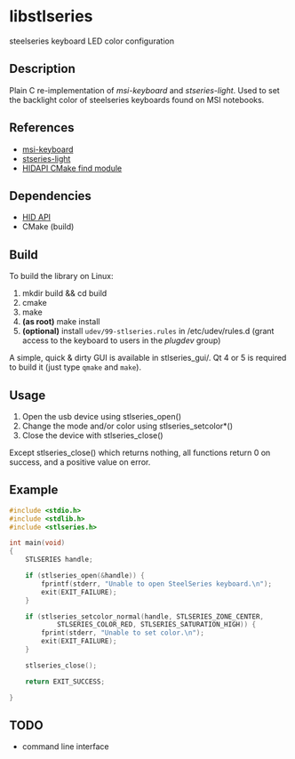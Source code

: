 # libstlseries

steelseries keyboard LED color configuration


## Description

Plain C re-implementation of *msi-keyboard* and *stseries-light*. Used to set
the backlight color of steelseries keyboards found on MSI notebooks.


## References

* [msi-keyboard](https://github.com/wearefractal/msi-keyboard)
* [stseries-light](https://github.com/blackwolf-70/stseries-light)
* [HIDAPI CMake find module](https://github.com/rpavlik/cmake-modules)


## Dependencies

* [HID API](http://www.signal11.us/oss/hidapi/)
* CMake (build)


## Build

To build the library on Linux:

1. mkdir build && cd build
2. cmake
3. make
4. **(as root)** make install
5. **(optional)** install `udev/99-stlseries.rules` in /etc/udev/rules.d (grant
   access to the keyboard to users in the *plugdev* group)

A simple, quick & dirty GUI is available in stlseries_gui/. Qt 4 or 5 is
required to build it (just type `qmake` and `make`).


## Usage

1. Open the usb device using stlseries_open()
2. Change the mode and/or color using stlseries_setcolor\*()
3. Close the device with stlseries_close()

Except stlseries_close() which returns nothing, all functions return 0 on
success, and a positive value on error.


## Example

```C
#include <stdio.h>
#include <stdlib.h>
#include <stlseries.h>

int main(void)
{
	STLSERIES handle;

	if (stlseries_open(&handle)) {
		fprintf(stderr, "Unable to open SteelSeries keyboard.\n");
		exit(EXIT_FAILURE);
	}

	if (stlseries_setcolor_normal(handle, STLSERIES_ZONE_CENTER,
			STLSERIES_COLOR_RED, STLSERIES_SATURATION_HIGH)) {
		fprint(stderr, "Unable to set color.\n");
		exit(EXIT_FAILURE);
	}

	stlseries_close();

	return EXIT_SUCCESS;

}

```

## TODO
* command line interface

